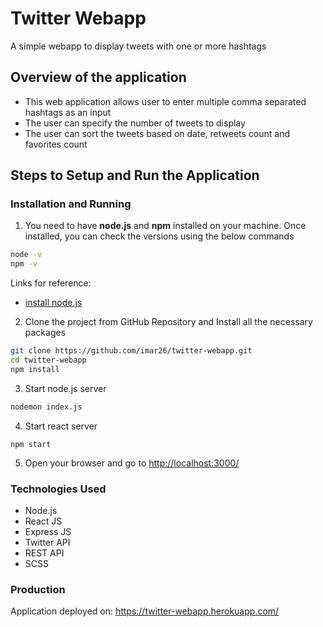 # Twitter Webapp 

A simple webapp to display tweets with one or more hashtags

## Overview of the application
* This web application allows user to enter multiple comma separated hashtags as an input
* The user can specify the number of tweets to display
* The user can sort the tweets based on date, retweets count and favorites count

## Steps to Setup and Run the Application

### Installation and Running
1. You need to have **node.js** and **npm** installed on your machine. Once installed, you can check the versions using the below commands

```sh
node -v
npm -v
```
Links for reference:
* [install node.js](https://nodejs.org/en/download/)

2. Clone the project from GitHub Repository and Install all the necessary packages
```sh
git clone https://github.com/imar26/twitter-webapp.git
cd twitter-webapp
npm install
```
3. Start node.js server
```sh
nodemon index.js
```

4. Start react server
```
npm start
```

5. Open your browser and go to [http://localhost:3000/](http://localhost:3000/)

### Technologies Used

* Node.js
* React JS
* Express JS
* Twitter API
* REST API
* SCSS

### Production

Application deployed on: https://twitter-webapp.herokuapp.com/